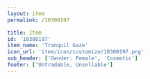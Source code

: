 ```yaml
---
layout: item
permalink: /10300197

title: Item
id: '10300197'
item_name: 'Tranquil Gaze'
icon_url: 'item/icon/customize/10300197.png'
sub_header: ['Gender: Female', 'Cosmetic']
footer: ['Untradable, Unsellable']
---
```

